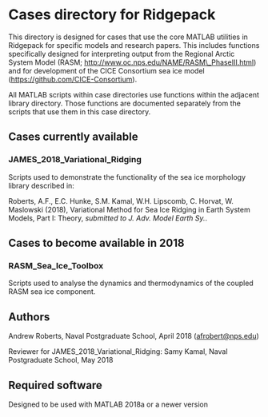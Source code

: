# Cases directory for Ridgepack

This directory is designed for cases that use the core MATLAB utilities
in Ridgepack for specific models and research papers.  This includes functions 
specifically designed for interpreting output from the Regional Arctic System Model 
(RASM; http://www.oc.nps.edu/NAME/RASM\_PhaseIII.html) and for development
of the CICE Consortium sea ice model (https://github.com/CICE-Consortium). 

All MATLAB scripts within case directories use functions within the adjacent
library directory. Those functions are documented separately from the scripts
that use them in this case directory.


## Cases currently available

### JAMES\_2018\_Variational\_Ridging

Scripts used to demonstrate the functionality of the sea ice morphology library described in:

Roberts, A.F., E.C. Hunke, S.M. Kamal, W.H. Lipscomb, C. Horvat, W. Maslowski (2018),
Variational Method for Sea Ice Ridging in Earth System Models, Part I: Theory, *submitted to J. Adv. Model Earth Sy.*.

## Cases to become available in 2018

### RASM\_Sea_Ice_Toolbox

Scripts used to analyse the dynamics and thermodynamics of the coupled RASM sea ice 
component.


## Authors
Andrew Roberts, Naval Postgraduate School, April 2018 (afrobert@nps.edu)

Reviewer for JAMES\_2018\_Variational\_Ridging: Samy Kamal, Naval Postgraduate School, May 2018

## Required software

Designed to be used with MATLAB 2018a or a newer version

